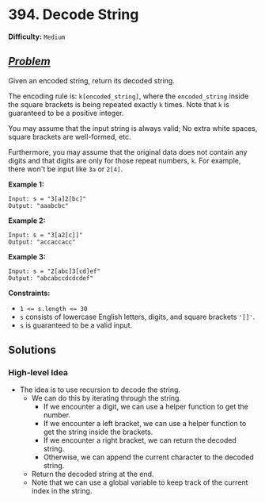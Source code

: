 # 394. Decode String

**Difficulty:** `Medium`

## _[Problem](https://leetcode.com/problems/decode-string/)_

Given an encoded string, return its decoded string.

The encoding rule is: `k[encoded_string]`, where the `encoded_string` inside the square brackets is being repeated exactly `k` times. Note that `k` is guaranteed to be a positive integer.

You may assume that the input string is always valid; No extra white spaces, square brackets are well-formed, etc.

Furthermore, you may assume that the original data does not contain any digits and that digits are only for those repeat numbers, `k`. For example, there won't be input like `3a` or `2[4]`.

**Example 1:**

```plaintext
Input: s = "3[a]2[bc]"
Output: "aaabcbc"
```

**Example 2:**

```plaintext
Input: s = "3[a2[c]]"
Output: "accaccacc"
```

**Example 3:**

```plaintext
Input: s = "2[abc]3[cd]ef"
Output: "abcabccdcdcdef"
```

**Constraints:**

- `1 <= s.length <= 30`
- `s` consists of lowercase English letters, digits, and square brackets `'[]'`.
- `s` is guaranteed to be a valid input.

## Solutions

### High-level Idea

- The idea is to use recursion to decode the string.
  - We can do this by iterating through the string.
    - If we encounter a digit, we can use a helper function to get the number.
    - If we encounter a left bracket, we can use a helper function to get the string inside the brackets.
    - If we encounter a right bracket, we can return the decoded string.
    - Otherwise, we can append the current character to the decoded string.
  - Return the decoded string at the end.
  - Note that we can use a global variable to keep track of the current index in the string.
